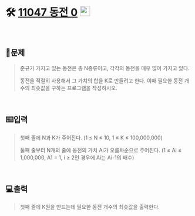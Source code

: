<br>

# 🛠️ [11047 동전 0](http://www.acmicpc.net/problem/11047) <img height="27px" width="27px" src="https://static.solved.ac/tier_small/7.svg"/>

<br>

## 📖문제
>준규가 가지고 있는 동전은 총 N종류이고, 각각의 동전을 매우 많이 가지고 있다.
>
>동전을 적절히 사용해서 그 가치의 합을 K로 만들려고 한다. 이때 필요한 동전 개수의 최솟값을 구하는 프로그램을 작성하시오.

<br>

## ⌨️입력
>첫째 줄에 N과 K가 주어진다. (1 ≤ N ≤ 10, 1 ≤ K ≤ 100,000,000)
>
>둘째 줄부터 N개의 줄에 동전의 가치 Ai가 오름차순으로 주어진다. (1 ≤ Ai ≤ 1,000,000, A1 = 1, i ≥ 2인 경우에 Ai는 Ai-1의 배수)

<br>

## 💻출력
>첫째 줄에 K원을 만드는데 필요한 동전 개수의 최솟값을 출력한다.

<br><br>
